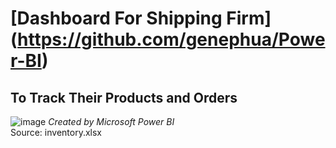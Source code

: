 # [Dashboard For Shipping Firm] (https://github.com/genephua/Power-BI)
## To Track Their Products and Orders
![image](https://user-images.githubusercontent.com/102946848/161509154-91a09060-7b26-406d-9ecf-61e98ed57b13.png)
*Created by Microsoft Power BI*
<br /> Source: inventory.xlsx 
